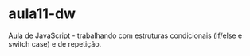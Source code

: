 # aula11-dw
 Aula de JavaScript - trabalhando com estruturas condicionais (if/else e switch case) e de repetição.
